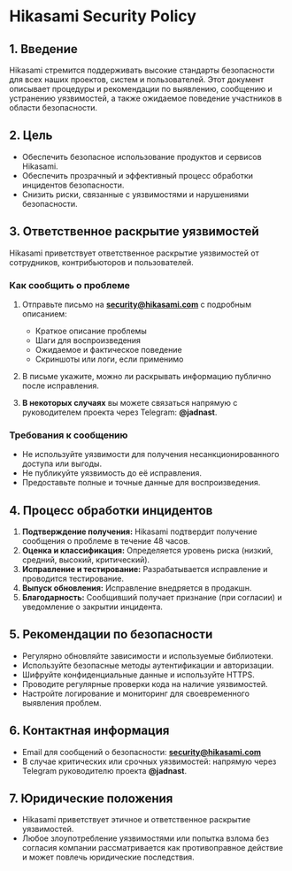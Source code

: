# Hikasami Security Policy

## 1. Введение

Hikasami стремится поддерживать высокие стандарты безопасности для всех наших проектов, систем и пользователей. Этот документ описывает процедуры и рекомендации по выявлению, сообщению и устранению уязвимостей, а также ожидаемое поведение участников в области безопасности.

## 2. Цель

* Обеспечить безопасное использование продуктов и сервисов Hikasami.
* Обеспечить прозрачный и эффективный процесс обработки инцидентов безопасности.
* Снизить риски, связанные с уязвимостями и нарушениями безопасности.

## 3. Ответственное раскрытие уязвимостей

Hikasami приветствует ответственное раскрытие уязвимостей от сотрудников, контрибьюторов и пользователей.

### Как сообщить о проблеме

1. Отправьте письмо на **[security@hikasami.com](mailto:security@hikasami.com)** с подробным описанием:

   * Краткое описание проблемы
   * Шаги для воспроизведения
   * Ожидаемое и фактическое поведение
   * Скриншоты или логи, если применимо

2. В письме укажите, можно ли раскрывать информацию публично после исправления.

3. **В некоторых случаях** вы можете связаться напрямую с руководителем проекта через Telegram: **@jadnast**.

### Требования к сообщению

* Не используйте уязвимости для получения несанкционированного доступа или выгоды.
* Не публикуйте уязвимость до её исправления.
* Предоставьте полные и точные данные для воспроизведения.

## 4. Процесс обработки инцидентов

1. **Подтверждение получения:** Hikasami подтвердит получение сообщения о проблеме в течение 48 часов.
2. **Оценка и классификация:** Определяется уровень риска (низкий, средний, высокий, критический).
3. **Исправление и тестирование:** Разрабатывается исправление и проводится тестирование.
4. **Выпуск обновления:** Исправление внедряется в продакшн.
5. **Благодарность:** Сообщивший получает признание (при согласии) и уведомление о закрытии инцидента.

## 5. Рекомендации по безопасности

* Регулярно обновляйте зависимости и используемые библиотеки.
* Используйте безопасные методы аутентификации и авторизации.
* Шифруйте конфиденциальные данные и используйте HTTPS.
* Проводите регулярные проверки кода на наличие уязвимостей.
* Настройте логирование и мониторинг для своевременного выявления проблем.

## 6. Контактная информация

* Email для сообщений о безопасности: **[security@hikasami.com](mailto:security@hikasami.com)**
* В случае критических или срочных уязвимостей: напрямую через Telegram руководителю проекта **@jadnast**.

## 7. Юридические положения

* Hikasami приветствует этичное и ответственное раскрытие уязвимостей.
* Любое злоупотребление уязвимостями или попытка взлома без согласия компании рассматривается как противоправное действие и может повлечь юридические последствия.

